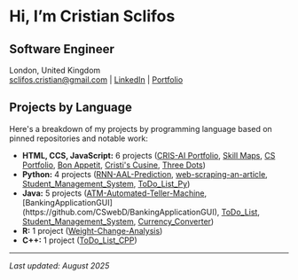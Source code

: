 # Hi, I’m Cristian Sclifos

## Software Engineer

London, United Kingdom  
sclifos.cristian@gmail.com | [LinkedIn](https://www.linkedin.com/in/cristian-sclifos-01525b162) | [Portfolio](https://cris-ai.com)

## Projects by Language

Here's a breakdown of my projects by programming language based on pinned repositories and notable work:

- **HTML, CCS, JavaScript:** 6 projects ([CRIS-AI Portfolio](https://cris-ai.com/), [Skill Maps](https://skill-maps.com/), [CS Portfolio](https://cs-portfolio1.netlify.app/), [Bon Appetit](https://b0n-appetit.netlify.app/), [Cristi's Cusine](https://cristi-s-cuisine.netlify.app/), [Three Dots](https://3-dots.netlify.app/))
- **Python:** 4 projects ([RNN-AAL-Prediction](https://github.com/CSwebD/machine-learning-techniques-for-predicting-American-Airlines-Stock-using-RNN-model), [web-scraping-an-article](https://github.com/CSwebD/web-scraping-an-article), [Student_Management_System](https://github.com/CSwebD/Student_Management_System), [ToDo_List_Py](https://github.com/CSwebD/ToDo_List_Py))
- **Java:** 5 projects ([ATM-Automated-Teller-Machine]([[https://github.com/CSwebD/BankingApplicationGUI](https://github.com/CSwebD/ATM_java)](https://github.com/CSwebD/ATM_java)),[BankingApplicationGUI](https://github.com/CSwebD/BankingApplicationGUI), [ToDo_List](https://github.com/CSwebD/ToDo_List_Java), [Student_Management_System](https://github.com/CSwebD/Student_Management_System), [Currency_Converter](https://github.com/CSwebD/Currency_Converter_Java))
- **R:** 1 project ([Weight-Change-Analysis](https://github.com/CSwebD/Weight-Change-Analysis))
- **C++:** 1 project ([ToDo_List_CPP](https://github.com/CSwebD/ToDo_List_CPP))

---

*Last updated: August 2025*














